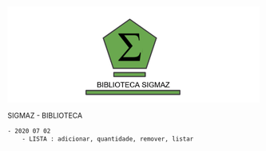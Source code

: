 
 
![Sigmaz](https://raw.githubusercontent.com/luandkg/Sigmaz/master/res/imagens/lib.png)

SIGMAZ - BIBLIOTECA

    - 2020 07 02
        - LISTA : adicionar, quantidade, remover, listar
        

        
    
 
  